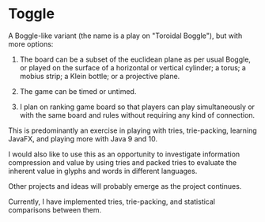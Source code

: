 # Toggle

A Boggle-like variant (the name is a play on "Toroidal Boggle"), but with more options:

1. The board can be a subset of the euclidean plane as per usual Boggle, or played on the surface of a horizontal or vertical cylinder; a torus; a mobius strip; a Klein bottle; or a projective plane.

2. The game can be timed or untimed.

3. I plan on ranking game board so that players can play simultaneously or with the same board and rules without requiring any kind of connection.

This is predominantly an exercise in playing with tries, trie-packing, learning JavaFX, and playing more with Java 9 and 10.

I would also like to use this as an opportunity to investigate information compression and value by using tries and packed tries to evaluate the inherent value in glyphs and words in different languages.

Other projects and ideas will probably emerge as the project continues.

Currently, I have implemented tries, trie-packing, and statistical comparisons between them.
